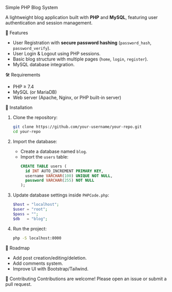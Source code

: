 Simple PHP Blog System

A lightweight blog application built with **PHP** and **MySQL**, featuring user authentication and session management.  

 🚀 Features
- User Registration with **secure password hashing** (`password_hash`, `password_verify`).
- User Login & Logout using PHP sessions.
- Basic blog structure with multiple pages (`home`, `login`, `register`).
- MySQL database integration.

 🛠️ Requirements
- PHP ≥ 7.4  
- MySQL (or MariaDB)  
- Web server (Apache, Nginx, or PHP built-in server)  

📂 Installation
1. Clone the repository:
   ```bash
   git clone https://github.com/your-username/your-repo.git
   cd your-repo
   ```

2. Import the database:
   - Create a database named `blog`.  
   - Import the `users` table:
     ```sql
     CREATE TABLE users (
       id INT AUTO_INCREMENT PRIMARY KEY,
       username VARCHAR(100) UNIQUE NOT NULL,
       password VARCHAR(255) NOT NULL
     );
     ```

3. Update database settings inside `PHPCode.php`:
   ```php
   $host = "localhost";
   $user = "root";
   $pass = "";
   $db   = "blog";
   ```

4. Run the project:
   ```bash
   php -S localhost:8000
   ```


 📌 Roadmap
- Add post creation/editing/deletion.  
- Add comments system.  
- Improve UI with Bootstrap/Tailwind.  

 🤝 Contributing
Contributions are welcome! Please open an issue or submit a pull request. 
